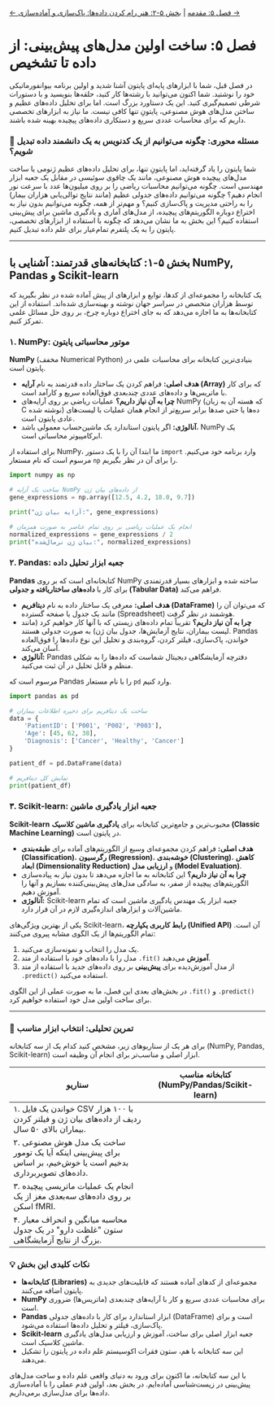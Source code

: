 [← فصل ۵: مقدمه](./00-introduction.md) | [بخش ۵-۲: هنر رام کردن داده‌ها: پاک‌سازی و آماده‌سازی →](./02-art-of-data-wrangling.md)

# فصل ۵: ساخت اولین مدل‌های پیش‌بینی: از داده تا تشخیص

در فصل قبل، شما با ابزارهای پایه‌ای پایتون آشنا شدید و اولین برنامه بیوانفورماتیکی خود را نوشتید. شما اکنون می‌توانید با رشته‌ها کار کنید، حلقه‌ها بنویسید و با دستورات شرطی تصمیم‌گیری کنید. این یک دستاورد بزرگ است. اما برای تحلیل داده‌های عظیم و ساختن مدل‌های هوش مصنوعی، پایتونِ تنها کافی نیست. ما نیاز به ابزارهای تخصصی داریم که برای محاسبات عددی سریع و دستکاری داده‌های پیچیده بهینه شده باشند.

### 🎯 مسئله محوری: چگونه می‌توانیم از یک کدنویس به یک دانشمند داده تبدیل شویم؟

شما پایتون را یاد گرفته‌اید، اما پایتونِ تنها، برای تحلیل داده‌های عظیم ژنومی یا ساخت مدل‌های پیچیده هوش مصنوعی، مانند یک چاقوی سوئیسی در مقابل یک جعبه ابزار مهندسی است. چگونه می‌توانیم محاسبات ریاضی را بر روی میلیون‌ها عدد با سرعت نور انجام دهیم؟ چگونه می‌توانیم داده‌های جدولی عظیم (مانند نتایج توالی‌یابی هزاران بیمار) را به راحتی مدیریت و پاک‌سازی کنیم؟ و مهم‌تر از همه، چگونه می‌توانیم بدون نیاز به اختراع دوباره الگوریتم‌های پیچیده، از مدل‌های آماری و یادگیری ماشین برای پیش‌بینی استفاده کنیم؟ این بخش به ما نشان می‌دهد که چگونه با استفاده از ابزارهای تخصصی، پایتون را به یک پلتفرم تمام‌عیار برای علم داده تبدیل کنیم.

---

## بخش ۵-۱: کتابخانه‌های قدرتمند: آشنایی با NumPy, Pandas و Scikit-learn

یک کتابخانه را مجموعه‌ای از کدها، توابع و ابزارهای از پیش آماده شده در نظر بگیرید که توسط هزاران متخصص در سراسر جهان نوشته و بهینه‌سازی شده‌اند. استفاده از این کتابخانه‌ها به ما اجازه می‌دهد که به جای اختراع دوباره چرخ، بر روی حل مسائل علمی تمرکز کنیم.

### ۱. NumPy: موتور محاسباتی پایتون

**NumPy** (مخفف Numerical Python) بنیادی‌ترین کتابخانه برای محاسبات علمی در پایتون است.

- **هدف اصلی:** فراهم کردن یک ساختار داده قدرتمند به نام **آرایه (Array)** که برای کار با ماتریس‌ها و داده‌های عددی چندبعدی فوق‌العاده سریع و کارآمد است.
- **چرا به آن نیاز داریم؟** عملیات ریاضی بر روی آرایه‌های NumPy (که هسته آن به زبان C نوشته شده) ده‌ها یا حتی صدها برابر سریع‌تر از انجام همان عملیات با لیست‌های عادی پایتون است.
- **آنالوژی:** اگر پایتون استاندارد یک ماشین‌حساب معمولی باشد، NumPy یک ابرکامپیوتر محاسباتی است.

برای استفاده از NumPy، ما ابتدا آن را با یک دستور `import` وارد برنامه خود می‌کنیم. مرسوم است که نام مستعار `np` را برای آن در نظر بگیریم.

```python
import numpy as np

# ساخت یک آرایه NumPy از داده‌های بیان ژن
gene_expressions = np.array([12.5, 4.2, 18.0, 9.7])

print("آرایه بیان ژن:", gene_expressions)

# انجام یک عملیات ریاضی بر روی تمام عناصر به صورت همزمان
normalized_expressions = gene_expressions / 2
print("بیان ژن نرمال‌شده:", normalized_expressions)
```

### ۲. Pandas: جعبه ابزار تحلیل داده

**Pandas** کتابخانه‌ای است که بر روی NumPy ساخته شده و ابزارهای بسیار قدرتمندی برای کار با **داده‌های ساختاریافته و جدولی (Tabular Data)** فراهم می‌کند.

- **هدف اصلی:** معرفی یک ساختار داده به نام **دیتافریم (DataFrame)** که می‌توان آن را مانند یک جدول یا صفحه گسترده (Spreadsheet) هوشمند در نظر گرفت.
- **چرا به آن نیاز داریم؟** تقریباً تمام داده‌های زیستی که با آنها کار خواهیم کرد (مانند لیست بیماران، نتایج آزمایش‌ها، جدول بیان ژن) به صورت جدولی هستند. Pandas خواندن، پاک‌سازی، فیلتر کردن، گروه‌بندی و تحلیل این نوع داده‌ها را فوق‌العاده آسان می‌کند.
- **آنالوژی:** Pandas دفترچه آزمایشگاهی دیجیتال شماست که داده‌ها را به شکلی منظم و قابل تحلیل در آن ثبت می‌کنید.

مرسوم است که Pandas را با نام مستعار `pd` وارد کنیم.

```python
import pandas as pd

# ساخت یک دیتافریم برای ذخیره اطلاعات بیماران
data = {
    'PatientID': ['P001', 'P002', 'P003'],
    'Age': [45, 62, 38],
    'Diagnosis': ['Cancer', 'Healthy', 'Cancer']
}

patient_df = pd.DataFrame(data)

# نمایش کل دیتافریم
print(patient_df)
```

### ۳. Scikit-learn: جعبه ابزار یادگیری ماشین

**Scikit-learn** محبوب‌ترین و جامع‌ترین کتابخانه برای **یادگیری ماشین کلاسیک (Classic Machine Learning)** در پایتون است.

- **هدف اصلی:** فراهم کردن مجموعه‌ای وسیع از الگوریتم‌های آماده برای **طبقه‌بندی (Classification)**، **رگرسیون (Regression)**، **خوشه‌بندی (Clustering)**، **کاهش ابعاد (Dimensionality Reduction)** و **ارزیابی مدل (Model Evaluation)**.
- **چرا به آن نیاز داریم؟** این کتابخانه به ما اجازه می‌دهد تا بدون نیاز به پیاده‌سازی الگوریتم‌های پیچیده از صفر، به سادگی مدل‌های پیش‌بینی‌کننده بسازیم و آنها را آموزش دهیم.
- **آنالوژی:** Scikit-learn جعبه ابزار یک مهندس یادگیری ماشین است که تمام ماشین‌آلات و ابزارهای اندازه‌گیری لازم در آن قرار دارد.

یکی از بهترین ویژگی‌های Scikit-learn، **رابط کاربری یکپارچه (Unified API)** آن است. تمام الگوریتم‌ها از یک الگوی مشابه پیروی می‌کنند:

1.  یک مدل را انتخاب و نمونه‌سازی می‌کنید.
2.  مدل را با داده‌های خود با استفاده از متد `.fit()` **آموزش** می‌دهید.
3.  از مدل آموزش‌دیده برای **پیش‌بینی** بر روی داده‌های جدید با استفاده از متد `.predict()` استفاده می‌کنید.

در بخش‌های بعدی این فصل، ما به صورت عملی از این الگوی `.fit()` و `.predict()` برای ساخت اولین مدل خود استفاده خواهیم کرد.

---

### 🔬 تمرین تحلیلی: انتخاب ابزار مناسب

برای هر یک از سناریوهای زیر، مشخص کنید کدام یک از سه کتابخانه (NumPy, Pandas, Scikit-learn) ابزار اصلی و مناسب‌تر برای انجام آن وظیفه است.

| سناریو                                                                                                         | کتابخانه مناسب (NumPy/Pandas/Scikit-learn) |
| -------------------------------------------------------------------------------------------------------------- | ------------------------------------------ |
| ۱. خواندن یک فایل CSV با ۱۰۰ هزار ردیف از داده‌های بیان ژن و فیلتر کردن بیماران بالای ۵۰ سال.                  |                                            |
| ۲. ساخت یک مدل هوش مصنوعی برای پیش‌بینی اینکه آیا یک تومور بدخیم است یا خوش‌خیم، بر اساس داده‌های تصویربرداری. |                                            |
| ۳. انجام یک عملیات ماتریسی پیچیده بر روی داده‌های سه‌بعدی مغز از یک اسکن fMRI.                                 |                                            |
| ۴. محاسبه میانگین و انحراف معیار ستون "غلظت دارو" در یک جدول بزرگ از نتایج آزمایشگاهی.                         |                                            |

### 💡 نکات کلیدی این بخش

- **کتابخانه‌ها (Libraries)** مجموعه‌ای از کدهای آماده هستند که قابلیت‌های جدیدی به پایتون اضافه می‌کنند.
- **NumPy** برای محاسبات عددی سریع و کار با آرایه‌های چندبعدی (ماتریس‌ها) ضروری است.
- **Pandas** ابزار استاندارد برای کار با داده‌های جدولی (DataFrame) است و برای پاک‌سازی، فیلتر و تحلیل داده‌ها استفاده می‌شود.
- **Scikit-learn** جعبه ابزار اصلی برای ساخت، آموزش و ارزیابی مدل‌های یادگیری ماشین کلاسیک است.
- این سه کتابخانه با هم، ستون فقرات اکوسیستم علم داده در پایتون را تشکیل می‌دهند.

با این سه کتابخانه، ما اکنون برای ورود به دنیای واقعی علم داده و ساخت مدل‌های پیش‌بینی در زیست‌شناسی آماده‌ایم. در بخش بعد، اولین قدم عملی را با آماده‌سازی داده‌ها برای مدل‌سازی برمی‌داریم.
